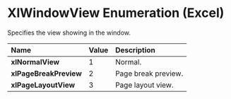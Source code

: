 
# XlWindowView Enumeration (Excel)

Specifies the view showing in the window.



|**Name**|**Value**|**Description**|
|:-----|:-----|:-----|
|**xlNormalView**|1|Normal.|
|**xlPageBreakPreview**|2|Page break preview.|
|**xlPageLayoutView**|3|Page layout view.|
